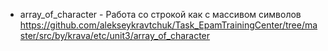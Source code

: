 - array_of_character - Работа со строкой как с массивом символов
https://github.com/alekseykravtchuk/Task_EpamTrainingCenter/tree/master/src/by/krava/etc/unit3/array_of_character
